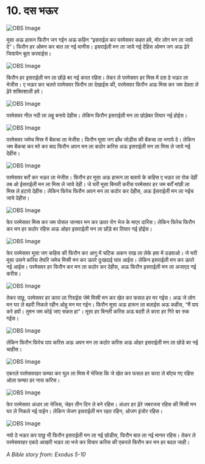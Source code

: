 # 10. दस भऊर

![OBS Image](https://cdn.door43.org/obs/jpg/360px/obs-en-10-01.jpg)

मूसा अऊ हारून फिरौन जग गईन अऊ कहिन “इसराईल कर परमेसवर कहत हवे, मोर लोग मन ला जाये दे”। फिरौन हर ओमन कर बात ला नई मानीस। इसराईली मन ला जाये नई देहिस ओमन जग अऊ ढ़ेरे जियायेन बूता करवाईस।

![OBS Image](https://cdn.door43.org/obs/jpg/360px/obs-en-10-02.jpg)

फिरौन हर इसराईली मन ला छोंड़े बर नई करत रहिस। तेकर ले परमेसवर हर मिस्र में दस ठे भऊर ला भेजीस। ए भऊर कर चलते परमेसवर फिरौन ला देखाईस की, परमेसवर फिरौन अऊ मिस्र कर जम देवता ले ढ़ेरे शक्तिशाली हवे।

![OBS Image](https://cdn.door43.org/obs/jpg/360px/obs-en-10-03.jpg)

परमेसवर नील नदी ला लहू बनाये देहीस। लेकिन फिरौन इसराईली मन ला छोड़ेबर तियार नई होईस।

![OBS Image](https://cdn.door43.org/obs/jpg/360px/obs-en-10-04.jpg)

परमेसवर जमेच मिस्र में बेंकचा ला भेजीस। फिरौन मूसा जग हाँथ जोड़ीस की बेंकचा ला भगाये दे। लेकिन जम बेंकचा कर मरे कर बाद फिरौन अपन मन ला कठोर करिस अऊ इसराईली मन ला मिस्र ले जाये नई देहीस।

![OBS Image](https://cdn.door43.org/obs/jpg/360px/obs-en-10-05.jpg)

परमेसवर बर्रो कर भऊर ला भेजीस। फिरौन हर मूसा अऊ हारून ला बलाये के कहिस ए भऊर ला रोक देहीं तब ओ ईसराईली मन ला मिस्र ले जाये देही। जे घरी मूसा बिनती करीस परमेसवर हर जम बर्रों मांछी ला मिस्र ले हटाये देहीस। लेकिन फिरेच फिरौन अपन मन ला कठोर कर देहीस, अऊ ईसराईली मन ला नईच जाये देहीस।

![OBS Image](https://cdn.door43.org/obs/jpg/360px/obs-en-10-06.jpg)

फेर परमेसवर मिस्र कर जम पोसल जानवर मन कर ऊपर रोग भेज के माएर दारिस। लेकिन फिरेच फिरौन कर मन हर कठोर रहिस अऊ ओहर इसराईली मन ला छोंड़े बर तियार नई होईस।

![OBS Image](https://cdn.door43.org/obs/jpg/360px/obs-en-10-07.jpg)

फेर परमेसवर मूसा जग कहिस की फिरौन कर आगु में चटिक अकन राख ला लेके हवा में उडवाओ। जे घरी मूसा उसने करिस तेघरि जमेच मिस्री मन कर ऊपरे दुःखदाई घाव आईस। लेकिन इसराईली मन कर ऊपरे नई आईस। परमेसवर हर फिरौन कर मन ला कठोर कर देहीस, अऊ फिरौन इसराईली मन ला अजाएद नई करीस।

![OBS Image](https://cdn.door43.org/obs/jpg/360px/obs-en-10-08.jpg)

तेकर पाछू, परमेसवर हर कारा ला गिराईस जेमे मिस्री मन कर खेत कर फसल हर मर गईस। अऊ जे लोग मन घर ले बहरी निकले रहीन ओहू मन मर गईन। फिरौन मूसा अऊ हारून ला बलाईस अऊ कहीस, “मैं पाप करे हवों। तुमन जम कोई जाए सकत हा”। मूसा हर बिनती करिस अऊ बदरी ले कारा हर गिरे बर रुक गईस।

![OBS Image](https://cdn.door43.org/obs/jpg/360px/obs-en-10-09.jpg)

लेकिन फिरौन फिरेच पाप करिस अऊ अपन मन ला कठोर करिस अऊ ओहर इसराईली मन ला छोडे बर नई चाहीस।

![OBS Image](https://cdn.door43.org/obs/jpg/360px/obs-en-10-10.jpg)

एकरले परमेसवरहर फम्फा कर घुल ला मिस्र में भेजिस कि जे खेत कर फसल हर कारा ले बॉएच गए रहिस ओला फम्फा हर नास करिस।

![OBS Image](https://cdn.door43.org/obs/jpg/360px/obs-en-10-11.jpg)

फेर परमेसवर अंधार ला भेजिस, जेहर तीन दिन ले बने रहिस। अंधार हर ढ़ेरे जबरजस रहिस की मिस्री मन घर ले निकले नई पाईन। लेकिन जेजग इसराईली मन रहत रहिन, ओजग इंजोर रहिस।

![OBS Image](https://cdn.door43.org/obs/jpg/360px/obs-en-10-12.jpg)

नवो ठे भऊर कर पाछु भी फिरौन इसराईली मन ला नई छोडीस, फिरौन बात ला नई मानत रहिस। तेकर ले परमेसवरहर एकठे आखरी भऊर ला भजे कर विचार करिस की एकरले फिरौन कर मन हर बदल जाही।

_A Bible story from: Exodus 5-10_